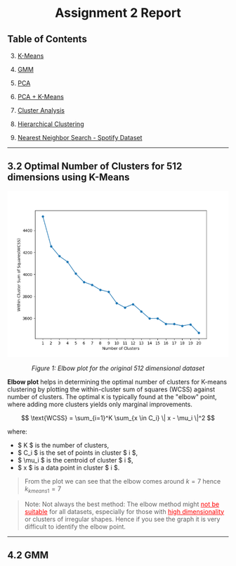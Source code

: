 <center>

# **Assignment 2 Report**

</center>

## **Table of Contents**
3. [K-Means](#KMeans)

4. [GMM](#GMM)

5. [PCA](#PCA)
 
6. [PCA + K-Means](#PCAKMeans)

7. [Cluster Analysis](#ClusterAnalysis)
  
8. [Hierarchical Clustering](#HC)
 
9. [Nearest Neighbor Search - Spotify Dataset](#Spotify)

---

<p id = "KMeans"> </p>

<p id = "ElbowPlot512"> </p>

## **3.2 Optimal Number of Clusters for 512 dimensions using K-Means**

<center>

![Elbow Plot](../2/figures/wcss_vs_k_plot_q1.png)

*Figure 1: Elbow plot for the original 512 dimensional dataset*

</center>

**Elbow plot** helps in determining the optimal number of clusters for K-means clustering by plotting the within-cluster sum of squares (WCSS) against number of clusters. The optimal `K` is typically found at the "elbow" point, where adding more clusters yields only marginal improvements.

$$ \text{WCSS} = \sum_{i=1}^K \sum_{x \in C_i} \| x - \mu_i \|^2 $$

where:
- $ K $ is the number of clusters,
- $ C_i $ is the set of points in cluster $ i $,
- $ \mu_i $ is the centroid of cluster $ i $,
- $ x $ is a data point in cluster $ i $.

> From the plot we can see that the elbow comes around $k = 7$ hence $k_{kmeans1} = 7$

>Note: Not always the best method: The elbow method might <span style="color: red;"><u>not be suitable</u></span> for all datasets, especially for those with <span style="color: red;"><u>high dimensionality</u></span> or clusters of irregular shapes. Hence if you see the graph it is very difficult to identify the elbow point.
---

<p id="GMM"></p>

<p id="GMM512"></p>

## **4.2 GMM**
